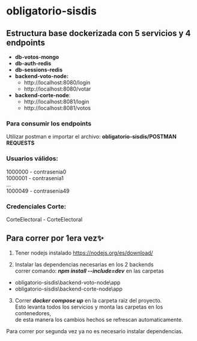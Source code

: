 # obligatorio-sisdis

## **Estructura base dockerizada con 5 servicios y 4 endpoints**

  - **db-votos-mongo**  
  - **db-auth-redis**
  - **db-sessions-redis**
  - **backend-voto-node:** 
       - http://localhost:8080/login   
       - http://localhost:8080/votar 
  - **backend-corte-node**: 
    - http://localhost:8081/login
    - http://localhost:8081/votos

### Para consumir los endpoints 
Utilizar postman e importar el archivo:
**obligatorio-sisdis/POSTMAN REQUESTS**

### Usuarios válidos:
1000000 - contrasenia0  
1000001 - contrasenia1  
...  
1000049 - contrasenia49  
### Credenciales Corte:
CorteElectoral - CorteElectoral



## Para correr por 1era vez✨

1) Tener nodejs instalado https://nodejs.org/es/download/  

2) Instalar las dependencias necesarias en los 2 backends  
    correr comando: ***npm install --include=dev***   en las carpetas
 - obligatorio-sisdis\backend-voto-node\app     
-  obligatorio-sisdis\backend-corte-node\app

 
3) Correr ***docker compose up*** en la carpeta raiz del proyecto.  
Esto levanta todos los servicios y monta las carpetas en los contenedores,  
de esta manera los cambios hechos se refrescan automaticamente.  

Para correr por segunda vez ya no es necesario instalar dependencias.  







